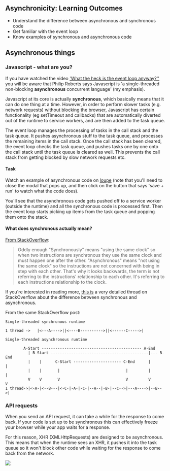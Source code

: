 ## Asynchronicity: Learning Outcomes
* Understand the difference between asynchronous and synchronous code
* Get familiar with the event loop
* Know examples of synchronous and asynchronous code

## Asynchronous things

### Javascript - what are you?
If you have watched the video ['What the heck is the event loop anyway?''](https://www.youtube.com/watch?v=8aGhZQkoFbQ&t) you will be aware that Philip Roberts says Javascript is 'a single-threaded non-blocking **asynchronous** concurrent language' (my emphasis).  

Javascript at its core is actually **synchronous**, which basically means that it can do one thing at a time. However, in order to perform slower tasks (e.g. network requests) without blocking the browser, Javascript has certain functionality (eg setTimeout and callbacks) that are automatically diverted out of the runtime to service workers, and are then added to the task queue.

The event loop manages the processing of tasks in the call stack and the task queue. It pushes asynchronous stuff to the task queue, and processes the remaining items in the call stack. Once the call stack has been cleared, the event loop checks the task queue, and pushes tasks one by one onto the call stack until the task queue is cleared as well. This prevents the call stack from getting blocked by slow network requests etc.  

#### Task
Watch an example of asynchronous code on [loupe](http://latentflip.com/loupe/?code=Ly9zeW5jaHJvbm91cyBjb2RlClsxLDIsMyw0XS5mb3JFYWNoKGZ1bmN0aW9uKGkpIHsKICAgIGNvbnNvbGUubG9nKGkpOwp9KTsKCi8vYXN5bmNocm9ub3VzIGNvZGUKZnVuY3Rpb24gYXN5bmNGb3JFYWNoKGFycmF5LCBjYikgewogICAgYXJyYXkuZm9yRWFjaChmdW5jdGlvbiAoKSB7CiAgICAgICAgc2V0VGltZW91dChjYiwgMCk7CiAgICB9KTsKfQoKYXN5bmNGb3JFYWNoKFsxLDIsMyw0XSwgZnVuY3Rpb24oaSkgewogICAgY29uc29sZS5sb2coaSkKfSk7CgovL3N5bmNocm9ub3VzIGNvZGUKWzEsMiwzLDRdLmZvckVhY2goZnVuY3Rpb24oaSkgewogICAgY29uc29sZS5sb2coaSk7Cn0pOw%3D%3D!!!PGJ1dHRvbj5DbGljayBtZSE8L2J1dHRvbj4%3D) (note that you'll need to close the modal that pops up, and then click on the button that says 'save + run' to watch what the code does).   

You'll see that the asynchronous code gets pushed off to a service worker (outside the runtime) and all the synchronous code is processed first. Then the event loop starts picking up items from the task queue and popping them onto the stack.

#### What does synchronous actually mean?



[From StackOverflow](http://stackoverflow.com/questions/748175/asynchronous-vs-synchronous-execution-what-does-it-really-mean):
>Oddly enough "Synchronously" means "using the same clock" so when two instructions are synchronous they use the same clock and must happen one after the other. "Asynchronous" means "not using the same clock" so the instructions are not concerned with being in step with each other. That's why it looks backwards, the term is not referring to the instructions' relationship to each other. It's referring to each instructions relationship to the clock.

If you're interested in reading more, [this is](http://stackoverflow.com/questions/748175/asynchronous-vs-synchronous-execution-what-does-it-really-mean) a very detailed thread on StackOverflow about the difference between synchronous and asynchronous.  

From the same StackOverflow post:
```
Single-threaded synchronous runtime  

1 thread ->   |<---A---->||<----B---------->||<------C----->|

Single-threaded asynchronous runtime  

        A-Start -------------------------------------------- A-End   
          | B-Start -------------------------------------------|--- B-End   
          |    |      C-Start --------------------- C-End      |      |   
          |    |       |                             |         |      |
          V    V       V                             V         V      V      
1 thread->|<-A-|<--B---|<-C-|-A-|-C-|--A--|-B-|--C-->|---A---->|--B-->|
```

### API requests
When you send an API request, it can take a while for the response to come back. If your code is set up to be synchronous this can effectively freeze your browser while your app waits for a response.

For this reason, XHR (XMLHttpRequests) are designed to be asynchronous. This means that when the runtime sees an XHR, it pushes it into the task queue so it won't block other code while waiting for the response to come back from the network.

![](https://i.imgur.com/hfCUQkn.png)
